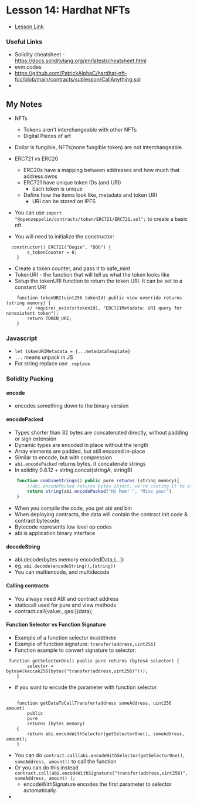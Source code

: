 # Lesson 14: Hardhat NFTs

- [Lesson Link](https://github.com/smartcontractkit/full-blockchain-solidity-course-js#lesson-14-hardhat-nfts-everything-you-need-to-know-about-nfts)

### Useful Links

- Solidity cheatsheet - https://docs.soliditylang.org/en/latest/cheatsheet.html
- evm.codes
- https://github.com/PatrickAlphaC/hardhat-nft-fcc/blob/main/contracts/sublesson/CallAnything.sol
-

## My Notes

- NFTs
  - Tokens aren't interchangeable with other NFTs
  - Digital Pieces of art
- Dollar is fungible, NFTs(none fungible token) are not interchangeable.
- ERC721 vs ERC20

  - ERC20s have a mapping between addresses and how much that address owns
  - ERC721 have unique token IDs (and URI)
    - Each token is unique
  - Define how the items look like, metadata and token URI
    - URI can be stored on IPFS

- You can use `import "@openzeppelin/contracts/token/ERC721/ERC721.sol";` to create a basic nft
- You will need to initialize the constructor:

```
  constructor() ERC721("Dogie", "DOG") {
        s_tokenCounter = 0;
    }

```

- Create a token counter, and pass it to safe_mint
- TokenURI - the function that will tell us what the token looks like
- Setup the tokenURI function to return the token URI. It can be set to a constant URI

```
    function tokenURI(uint256 tokenId) public view override returns (string memory) {
        // require(_exists(tokenId), "ERC721Metadata: URI query for nonexistent token");
        return TOKEN_URI;
    }
```

### Javascript

- `let tokenURIMetadata = {...metadataTemplate}`
- `...` means unpack in JS
- For string replace use `.replace`

### Solidity Packing

#### encode

- encodes something down to the binary version

#### encodePacked

- Types shorter than 32 bytes are concatenated directly, without padding or sign extension
- Dynamic types are encoded in place without the length
- Array elements are padded, but still encoded in-place
- Similar to encode, but with compression
- `abi.encodePacked` returns bytes, it concatenate strings
- In solidity 0.8.12 + string.concat(stringA, stringB)

```js
    function combineStrings() public pure returns (string memory){
        //abi.encodePacked returns bytes object, we're casting it to string
        return string(abi.encodePacked("Hi Mom! ", "Miss you!")
    }
```

- When you compile the code, you get abi and bin
- When deploying contracts, the data will contain the contract init code & contract bytecode
- Bytecode represents low level op codes
- abi is application binary interface

#### decodeString

- abi.decode(bytes memory encodedData,(...))
- eg. `abi.decode(encodeString(),(string))`
- You can multiencode, and multidecode

#### Calling contracts

- You always need ABI and contract address
- staticcall used for pure and view methods
- contract.call{value:, gas:}(data);

#### Function Selector vs Function Signature

- Example of a function selector `0xa9059cbb`
- Example of function signature: `transfer(address,uint256)`
- Function example to convert signature to selector:

```solidity
 function getSelectorOne() public pure returns (bytes4 selector) {
        selector = bytes4(keccak256(bytes("transfer(address,uint256)")));
    }
```

- if you want to encode the parameter with function selector

```solidity

    function getDataToCallTransfer(address someAddress, uint256 amount)
        public
        pure
        returns (bytes memory)
    {
        return abi.encodeWithSelector(getSelectorOne(), someAddress, amount);
    }
```

- You can do `contract.call(abi.encodeWithSelector(getSelectorOne(), someAddress, amount))` to call the function
- Or you can do this instead ` contract.call(abi.encodeWithSignature("transfer(address,uint256)", someAddress, amount) );`
  - encodeWithSignature encodes the first parameter to selector automatically.
-
